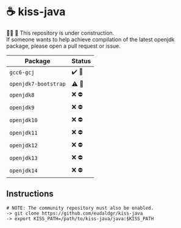 # :coffee: kiss-java

:construction_worker_woman: :construction: This repository is under construction.\
If someone wants to help achieve compilation of the latest openjdk package,
please open a pull request or issue.

Package | Status
--------|-------
`gcc6-gcj`           | :heavy_check_mark: :tada: 
`openjdk7-bootstrap` | :warning: :construction:
`openjdk8`           | :x: :no_entry:
`openjdk9`           | :x: :no_entry:
`openjdk10`          | :x: :no_entry:
`openjdk11`          | :x: :no_entry:
`openjdk12`          | :x: :no_entry:
`openjdk13`          | :x: :no_entry:
`openjdk14`          | :x: :no_entry:

## Instructions

```
# NOTE: The community repository must also be enabled.
-> git clone https://github.com/eudaldgr/kiss-java
-> export KISS_PATH=/path/to/kiss-java/java:$KISS_PATH
```
